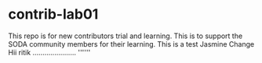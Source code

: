 # contrib-lab01
This repo is for new contributors trial and learning. This is to support the SODA community members for their learning.
This is a test Jasmine
Change
Hii ritik
......................
''''''